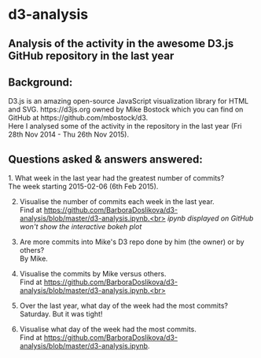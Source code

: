 # d3-analysis

<h2>Analysis of the activity in the awesome D3.js GitHub repository in the last year</h2>

<h2>Background:</h2>
D3.js is an amazing open-source JavaScript visualization library for HTML and SVG. https://d3js.org owned by Mike Bostock which you can find on GitHub at https://github.com/mbostock/d3.<br>
Here I analysed some of the activity in the repository in the last year (Fri 28th Nov 2014 - Thu 26th Nov 2015).

<h2>Questions asked & answers answered:</h2>
1. What week in the last year had the greatest number of commits?<br>
The week starting 2015-02-06 (6th Feb 2015).<br>

2. Visualise the number of commits each week in the last year.<br>
Find at https://github.com/BarboraDoslikova/d3-analysis/blob/master/d3-analysis.ipynb.<br>
*ipynb displayed on GitHub won't show the interactive bokeh plot*<br>

3. Are more commits into Mike's D3 repo done by him (the owner) or by others?<br>
By Mike.<br>

4. Visualise the commits by Mike versus others.<br>
Find at https://github.com/BarboraDoslikova/d3-analysis/blob/master/d3-analysis.ipynb.<br>

5. Over the last year, what day of the week had the most commits?<br>
Saturday. But it was tight!<br>

6. Visualise what day of the week had the most commits.<br>
Find at https://github.com/BarboraDoslikova/d3-analysis/blob/master/d3-analysis.ipynb.

